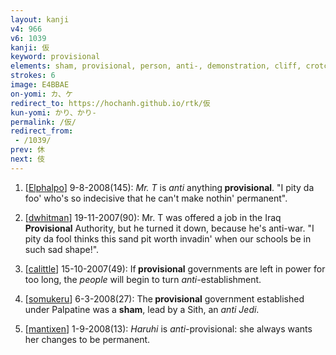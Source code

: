 ```yaml
---
layout: kanji
v4: 966
v6: 1039
kanji: 仮
keyword: provisional
elements: sham, provisional, person, anti-, demonstration, cliff, crotch
strokes: 6
image: E4BBAE
on-yomi: カ、ケ
redirect_to: https://hochanh.github.io/rtk/仮
kun-yomi: かり、かり-
permalink: /仮/
redirect_from:
 - /1039/
prev: 休
next: 伎
---
```


1) [<a href="http://kanji.koohii.com/profile/Elphalpo">Elphalpo</a>] 9-8-2008(145): <em>Mr. T</em> is <em>anti</em> anything<strong> provisional</strong>. &quot;I pity da foo&#039; who&#039;s so indecisive that he can&#039;t make nothin&#039; permanent&quot;.

2) [<a href="http://kanji.koohii.com/profile/dwhitman">dwhitman</a>] 19-11-2007(90): Mr. T was offered a job in the Iraq<strong> Provisional</strong> Authority, but he turned it down, because he&#039;s anti-war. &quot;I pity da fool thinks this sand pit worth invadin&#039; when our schools be in such sad shape!&quot;.

3) [<a href="http://kanji.koohii.com/profile/calittle">calittle</a>] 15-10-2007(49): If<strong> provisional</strong> governments are left in power for too long, the <em>people</em> will begin to turn <em>anti-</em>establishment.

4) [<a href="http://kanji.koohii.com/profile/somukeru">somukeru</a>] 6-3-2008(27): The<strong> provisional</strong> government established under Palpatine was a <strong>sham</strong>, lead by a Sith, an <em>anti Jedi</em>.

5) [<a href="http://kanji.koohii.com/profile/mantixen">mantixen</a>] 1-9-2008(13): <em>Haruhi</em> is <em>anti-</em>provisional: she always wants her changes to be permanent.

